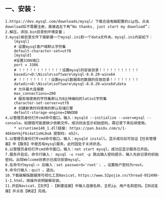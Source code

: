 ## 一、安装：  
    1.https://dev.mysql.com/downloads/mysql/ 下载合适电脑配置的zip包。点击download后不需要注册，直接选左下角“No thanks, just start my download”；  
    2.解压，添加.bin目录到环境变量；  
    3.mysql根目录文件下面新建一个mysql.ini和一个data文件夹。mysql.ini内容如下：  
        [mysql]  
        # 设置mysql客户端默认字符集  
        default-character-set=utf8   
        [mysqld]  
        #设置3306端口  
        port = 3306   
        # ！！！！！！！！！！！！设置mysql的安装目录！！！！！！！！！！！  
        basedir=D:\Nicole\software\mysql-8.0.20-winx64  
        # ！！！！！！！！！设置mysql数据库的数据的存放目录！！！！！！！！  
        datadir=D:\Nicole\software\mysql-8.0.20-winx64\data  
        # 允许最大连接数  
        max_connections=200  
        # 服务端使用的字符集默认为8比特编码的latin1字符集  
        character-set-server=utf8  
        # 创建新表时将使用的默认存储引擎  
        default-storage-engine=INNODB  
    4.以管理员身份打开cmd命令窗口。输入：mysqld --initialize --user=mysql --console。如报错可能是缺少依赖文件。成功则会显示初始密码，需记录下来后续使用。  
        * vcruntime140_1.dll链接: https://pan.baidu.com/s/1-46kOeYmjF6i4at1sHL0uA 提取码: m52r。  
    5.以管理员身份打开cmd命令窗口。输入：mysqld install。显示成功后可验证【任务管理器】中【服务】中是否有mysql服务，此时因处于关闭状态。  
    6.以管理员身份打开cmd命令窗口。输入：net start mysql。成功应显示服务已开启。
    7.服务开启后，命令行输入： mysql -u root -p 跳出输入密码提示，输入先前记录的初始密码。出现Welcome则表示已成功安装mysql。  
    8.在命令行mysql-> 后输入：set password='root'； 。设置账户密码为root。  
    9.命令行输入：quit 。退出。  
    10.下载破解版数据库可视化工具Navicat，https://www.52pojie.cn/thread-952490-1-1.html。按操作说明破解安装。  
    11.开启Navicat，【文件】-【新建连接】中输入连接名称、主机ip、用户名和密码。【测试连接】并点击【确定】完成。  
    
